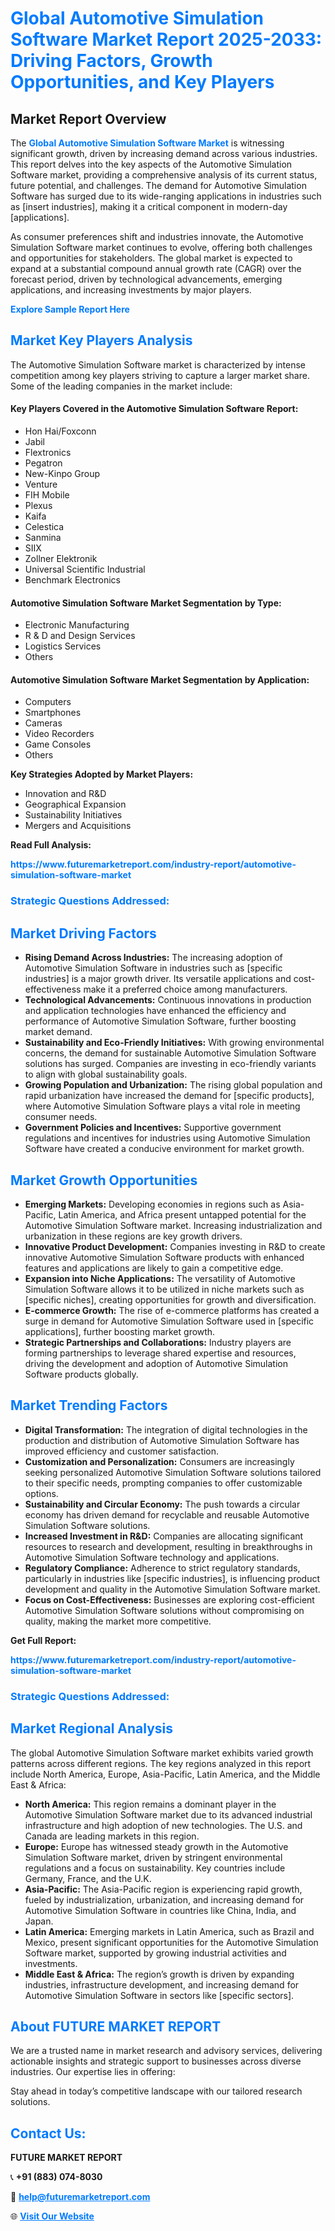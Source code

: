 <h1 style="color: #007BFF;">Global Automotive Simulation Software Market Report 2025-2033: Driving Factors, Growth Opportunities, and Key Players</h1>

<section id="overview">
<h2>Market Report Overview</h2>
<p>The <a href="https://www.futuremarketreport.com/industry-report/automotive-simulation-software-market" style="color: #007BFF; text-decoration: none;"><strong>Global Automotive Simulation Software Market</strong></a> is witnessing significant growth, driven by increasing demand across various industries. This report delves into the key aspects of the Automotive Simulation Software market, providing a comprehensive analysis of its current status, future potential, and challenges. The demand for Automotive Simulation Software has surged due to its wide-ranging applications in industries such as [insert industries], making it a critical component in modern-day [applications].</p>
<p>As consumer preferences shift and industries innovate, the Automotive Simulation Software market continues to evolve, offering both challenges and opportunities for stakeholders. The global market is expected to expand at a substantial compound annual growth rate (CAGR) over the forecast period, driven by technological advancements, emerging applications, and increasing investments by major players.</p>
</section>

<section id="overview">
<p><a href="https://www.futuremarketreport.com/request-sample/reportId=35040" style="color: #007BFF; text-decoration: none;"><strong>Explore Sample Report Here</strong></a></p>
</section>

<section id="key-players">
<h2 style="color: #007BFF;">Market Key Players Analysis</h2>
<p>The Automotive Simulation Software market is characterized by intense competition among key players striving to capture a larger market share. Some of the leading companies in the market include:</p>
<h4>Key Players Covered in the Automotive Simulation Software Report:</h4>
<ul><li>Hon Hai/Foxconn</li><li>Jabil</li><li>Flextronics</li><li>Pegatron</li><li>New-Kinpo Group</li><li>Venture</li><li>FIH Mobile</li><li>Plexus</li><li>Kaifa</li><li>Celestica</li><li>Sanmina</li><li>SIIX</li><li>Zollner Elektronik</li><li>Universal Scientific Industrial</li><li>Benchmark Electronics</li></ul>
<h4>Automotive Simulation Software Market Segmentation by Type:</h4>
<ul><li>Electronic Manufacturing</li><li>R &amp; D and Design Services</li><li>Logistics Services</li><li>Others</li></ul>

<h4>Automotive Simulation Software Market Segmentation by Application:</h4>
<ul><li>Computers</li><li>Smartphones</li><li>Cameras</li><li>Video Recorders</li><li>Game Consoles</li><li>Others</li></ul>
<p><strong>Key Strategies Adopted by Market Players:</strong></p>
<ul>
<li>Innovation and R&D</li>
<li>Geographical Expansion</li>
<li>Sustainability Initiatives</li>
<li>Mergers and Acquisitions</li>
</ul>
</section>

<section>
<p><strong>Read Full Analysis: </strong></p><a href="https://www.futuremarketreport.com/industry-report/automotive-simulation-software-market" style="color: #007BFF; text-decoration: none;"><strong>https://www.futuremarketreport.com/industry-report/automotive-simulation-software-market</strong></a>
<h3 style="color: #007BFF;">Strategic Questions Addressed:</h3>
</section>

<section id="driving-factors">
<h2 style="color: #007BFF;">Market Driving Factors</h2>
<ul>
<li><strong>Rising Demand Across Industries:</strong> The increasing adoption of Automotive Simulation Software in industries such as [specific industries] is a major growth driver. Its versatile applications and cost-effectiveness make it a preferred choice among manufacturers.</li>
<li><strong>Technological Advancements:</strong> Continuous innovations in production and application technologies have enhanced the efficiency and performance of Automotive Simulation Software, further boosting market demand.</li>
<li><strong>Sustainability and Eco-Friendly Initiatives:</strong> With growing environmental concerns, the demand for sustainable Automotive Simulation Software solutions has surged. Companies are investing in eco-friendly variants to align with global sustainability goals.</li>
<li><strong>Growing Population and Urbanization:</strong> The rising global population and rapid urbanization have increased the demand for [specific products], where Automotive Simulation Software plays a vital role in meeting consumer needs.</li>
<li><strong>Government Policies and Incentives:</strong> Supportive government regulations and incentives for industries using Automotive Simulation Software have created a conducive environment for market growth.</li>
</ul>
</section>

<section id="growth-opportunities">
<h2 style="color: #007BFF;">Market Growth Opportunities</h2>
<ul>
<li><strong>Emerging Markets:</strong> Developing economies in regions such as Asia-Pacific, Latin America, and Africa present untapped potential for the Automotive Simulation Software market. Increasing industrialization and urbanization in these regions are key growth drivers.</li>
<li><strong>Innovative Product Development:</strong> Companies investing in R&D to create innovative Automotive Simulation Software products with enhanced features and applications are likely to gain a competitive edge.</li>
<li><strong>Expansion into Niche Applications:</strong> The versatility of Automotive Simulation Software allows it to be utilized in niche markets such as [specific niches], creating opportunities for growth and diversification.</li>
<li><strong>E-commerce Growth:</strong> The rise of e-commerce platforms has created a surge in demand for Automotive Simulation Software used in [specific applications], further boosting market growth.</li>
<li><strong>Strategic Partnerships and Collaborations:</strong> Industry players are forming partnerships to leverage shared expertise and resources, driving the development and adoption of Automotive Simulation Software products globally.</li>
</ul>
</section>

<section id="trending-factors">
<h2 style="color: #007BFF;">Market Trending Factors</h2>
<ul>
<li><strong>Digital Transformation:</strong> The integration of digital technologies in the production and distribution of Automotive Simulation Software has improved efficiency and customer satisfaction.</li>
<li><strong>Customization and Personalization:</strong> Consumers are increasingly seeking personalized Automotive Simulation Software solutions tailored to their specific needs, prompting companies to offer customizable options.</li>
<li><strong>Sustainability and Circular Economy:</strong> The push towards a circular economy has driven demand for recyclable and reusable Automotive Simulation Software solutions.</li>
<li><strong>Increased Investment in R&D:</strong> Companies are allocating significant resources to research and development, resulting in breakthroughs in Automotive Simulation Software technology and applications.</li>
<li><strong>Regulatory Compliance:</strong> Adherence to strict regulatory standards, particularly in industries like [specific industries], is influencing product development and quality in the Automotive Simulation Software market.</li>
<li><strong>Focus on Cost-Effectiveness:</strong> Businesses are exploring cost-efficient Automotive Simulation Software solutions without compromising on quality, making the market more competitive.</li>
</ul>
</section>

<section>
<p><strong>Get Full Report: </strong></p><a href="https://www.futuremarketreport.com/industry-report/automotive-simulation-software-market" style="color: #007BFF; text-decoration: none;"><strong>https://www.futuremarketreport.com/industry-report/automotive-simulation-software-market</strong></a>
<h3 style="color: #007BFF;">Strategic Questions Addressed:</h3>
</section>


<section id="regional-analysis">
<h2 style="color: #007BFF;">Market Regional Analysis</h2>
<p>The global Automotive Simulation Software market exhibits varied growth patterns across different regions. The key regions analyzed in this report include North America, Europe, Asia-Pacific, Latin America, and the Middle East & Africa:</p>
<ul>
<li><strong>North America:</strong> This region remains a dominant player in the Automotive Simulation Software market due to its advanced industrial infrastructure and high adoption of new technologies. The U.S. and Canada are leading markets in this region.</li>
<li><strong>Europe:</strong> Europe has witnessed steady growth in the Automotive Simulation Software market, driven by stringent environmental regulations and a focus on sustainability. Key countries include Germany, France, and the U.K.</li>
<li><strong>Asia-Pacific:</strong> The Asia-Pacific region is experiencing rapid growth, fueled by industrialization, urbanization, and increasing demand for Automotive Simulation Software in countries like China, India, and Japan.</li>
<li><strong>Latin America:</strong> Emerging markets in Latin America, such as Brazil and Mexico, present significant opportunities for the Automotive Simulation Software market, supported by growing industrial activities and investments.</li>
<li><strong>Middle East & Africa:</strong> The region’s growth is driven by expanding industries, infrastructure development, and increasing demand for Automotive Simulation Software in sectors like [specific sectors].</li>
</ul>
</section>

<footer>
<h2 style="color: #007BFF;">About FUTURE MARKET REPORT</h2>
<p>We are a trusted name in market research and advisory services, delivering actionable insights and strategic support to businesses across diverse industries. Our expertise lies in offering:</p>

<p>Stay ahead in today’s competitive landscape with our tailored research solutions.</p>

<h2 style="color: #007BFF;">Contact Us:</h2>
<p><strong>FUTURE MARKET REPORT</strong></p>
<p>📞 <strong>+91 (883) 074-8030</strong></p>
<p>📧 <strong><a href="mailto:help@futuremarketreport.com" style="color: #007BFF;">help@futuremarketreport.com</a></strong></p>
<p>🌐 <strong><a href="https://www.futuremarketreport.com/" style="color: #007BFF;">Visit Our Website</a></strong></p>
</footer>